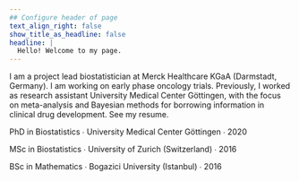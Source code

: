```yaml
---
## Configure header of page
text_align_right: false
show_title_as_headline: false
headline: |
  Hello! Welcome to my page.
---
```


<!-- this is a subheadline -->
I am a project lead biostatistician at Merck Healthcare KGaA (Darmstadt, Germany). I am working on early phase oncology trials. Previously, I worked as research assistant  University Medical Center Göttingen, with the focus on meta-analysis and Bayesian methods for borrowing information in clinical drug development. See my resume.

<i class="fas fa-graduation-cap pr2"></i>PhD in Biostatistics  &#8729;
 University Medical Center Göttingen  &#8729;  2020

<i class="fas fa-graduation-cap pr2"></i>MSc in Biostatistics &#8729;
    University of Zurich (Switzerland)  &#8729;  2016

<i class="fas fa-graduation-cap pr2"></i>BSc in Mathematics &#8729;
    Bogazici University (Istanbul)  &#8729;  2016
